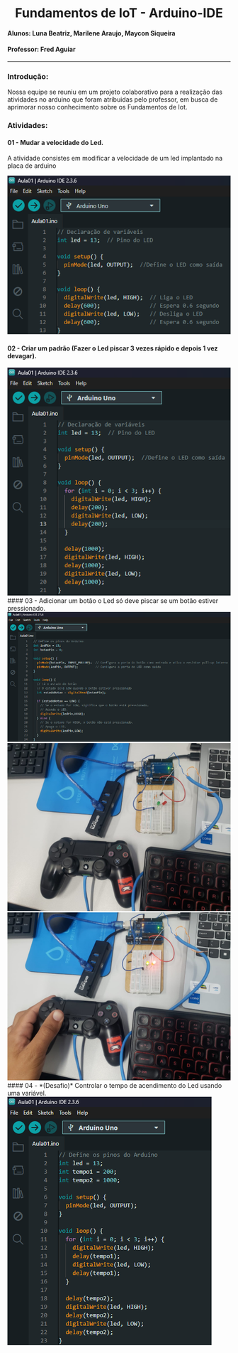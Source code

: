 <h1 align = center> Fundamentos de IoT - Arduino-IDE </h1>
<h4> Alunos: Luna Beatriz, Marilene Araujo, Maycon Siqueira </h4>
<h4> Professor: Fred Aguiar </h4>
<hr>

<h3> Introdução: </h3>
Nossa equipe se reuniu em um projeto colaborativo para a realização das atividades no arduino que foram atribuidas pelo professor, em busca de aprimorar nosso conhecimento sobre os Fundamentos de Iot.

<h3> Atividades: </h3>

#### 01 - Mudar a velocidade do Led. 

A atividade consistes em modificar a velocidade de um led implantado na placa de arduino

<img src="https://github.com/LunnaBe/Fundamentos-de-IoT---Arduino-IDE/blob/main/Imagens%20IoT/1.png" />

#### 02 - Criar um padrão (Fazer o Led piscar 3 vezes rápido e depois 1 vez devagar).
<img src="https://github.com/LunnaBe/Fundamentos-de-IoT---Arduino-IDE/blob/main/Imagens%20IoT/2.png" />
#### 03 - Adicionar um botão o Led só deve piscar se um botão estiver pressionado.
<img src="https://github.com/LunnaBe/Fundamentos-de-IoT---Arduino-IDE/blob/main/Imagens%20IoT/3.png" />
<img src="https://github.com/LunnaBe/Fundamentos-de-IoT---Arduino-IDE/blob/main/Imagens%20IoT/3%20-Luz%20Acesa.jpg" />
<img src="https://github.com/LunnaBe/Fundamentos-de-IoT---Arduino-IDE/blob/main/Imagens%20IoT/3%20-%20Luz%20Apagada.jpg" />
#### 04 - *(Desafio)* Controlar o tempo de acendimento do Led usando uma variável. 
<img src="https://github.com/LunnaBe/Fundamentos-de-IoT---Arduino-IDE/blob/main/Imagens%20IoT/4.png" />
